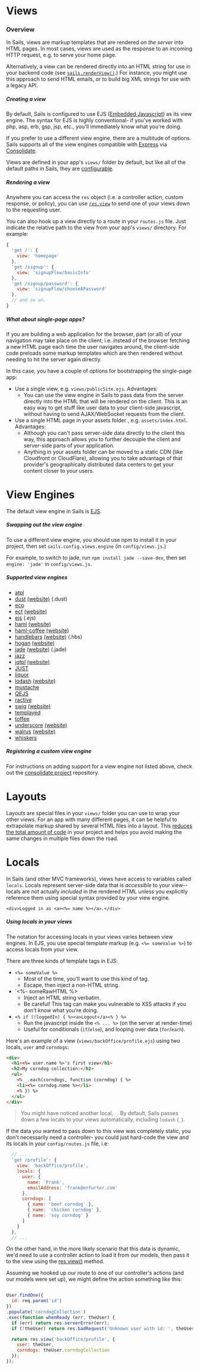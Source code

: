 # Views

### Overview

In Sails, views are markup templates that are rendered _on the server_ into HTML pages.  In most cases, views are used as the response to an incoming HTTP request, e.g. to serve your home page.

Alternatively, a view can be rendered directly into an HTML string for use in your backend code (see [`sails.renderView()`]().)  For instance, you might use this approach to send HTML emails, or to build big XML strings for use with a legacy API.


##### Creating a view

By default, Sails is configured to use EJS ([Embedded Javascript](http://embeddedjs.com/)) as its view engine.  The syntax for EJS is highly conventional- if you've worked with php, asp, erb, gsp, jsp, etc., you'll immediately know what you're doing.

If you prefer to use a different view engine, there are a multitude of options.  Sails supports all of the view engines compatible with [Express]() via [Consolidate]().

Views are defined in your app's `views/` folder by default, but like all of the default paths in Sails, they are [configurable]().


##### Rendering a view

Anywhere you can access the `res` object (i.e. a controller action, custom response, or policy), you can use [`res.view`]() to send one of your views down to the requesting user.

You can also hook up a view directly to a route in your `routes.js` file.  Just indicate the relative path to the view from your app's `views/` directory.  For example:

```javascript
{
  'get /': {
    view: 'homepage'
  },
  'get /signup': {
    view: 'signupFlow/basicInfo'
  },
  'get /signup/password': {
    view: 'signupFlow/chooseAPassword'
  },
  // and so on.
}
```

##### What about single-page apps?

If you are building a web application for the browser, part (or all) of your navigation may take place on the client; i.e. instead of the browser fetching a new HTML page each time the user navigates around, the client-side code preloads some markup templates which are then rendered without needing to hit the server again directly.

In this case, you have a couple of options for bootstrapping the single-page app:

+ Use a single view, e.g. `views/publicSite.ejs`.  Advantages:
  + You can use the view engine in Sails to pass data from the server directly into the HTML that will be rendered on the client.  This is an easy way to get stuff like user data to your client-side javascript, without having to send AJAX/WebSocket requests from the client.
+ Use a single HTML page in your assets folder , e.g. `assets/index.html`. Advantages:
  + Although you can't pass server-side data directly to the client this way, this approach allows you to further decouple the client and server-side parts of your application.
  + Anything in your assets folder can be moved to a static CDN (like Cloudfront or CloudFlare), allowing you to take advantage of that provider's geographically distributed data centers to get your content closer to your users.



# View Engines

The default view engine in Sails is [EJS](https://github.com/visionmedia/ejs).

##### Swapping out the view engine

To use a different view engine, you should use npm to install it in your project, then set `sails.config.views.engine` (in `config/views.js`.)

For example, to switch to jade, run `npm install jade --save-dev`, then set `engine: 'jade'` in `config/views.js`.



##### Supported view engines

  - [atpl](https://github.com/soywiz/atpl.js)
  - [dust](https://github.com/akdubya/dustjs) [(website)](http://akdubya.github.com/dustjs/) (.dust)
  - [eco](https://github.com/sstephenson/eco)
  - [ect](https://github.com/baryshev/ect) [(website)](http://ectjs.com/)
  - [ejs](https://github.com/visionmedia/ejs) (.ejs)
  - [haml](https://github.com/visionmedia/haml.js) [(website)](http://haml-lang.com/)
  - [haml-coffee](https://github.com/9elements/haml-coffee) [(website)](http://haml-lang.com/)
  - [handlebars](https://github.com/wycats/handlebars.js/) [(website)](http://handlebarsjs.com/) (.hbs)
  - [hogan](https://github.com/twitter/hogan.js) [(website)](http://twitter.github.com/hogan.js/)
  - [jade](https://github.com/visionmedia/jade) [(website)](http://jade-lang.com/) (.jade)
  - [jazz](https://github.com/shinetech/jazz)
  - [jqtpl](https://github.com/kof/node-jqtpl) [(website)](http://api.jquery.com/category/plugins/templates/)
  - [JUST](https://github.com/baryshev/just)
  - [liquor](https://github.com/chjj/liquor)
  - [lodash](https://github.com/bestiejs/lodash) [(website)](http://lodash.com/)
  - [mustache](https://github.com/janl/mustache.js)
  - [QEJS](https://github.com/jepso/QEJS)
  - [ractive](https://github.com/Rich-Harris/Ractive)
  - [swig](https://github.com/paularmstrong/swig) [(website)](http://paularmstrong.github.com/swig/)
  - [templayed](http://archan937.github.com/templayed.js/)
  - [toffee](https://github.com/malgorithms/toffee)
  - [underscore](https://github.com/documentcloud/underscore) [(website)](http://documentcloud.github.com/underscore/)
  - [walrus](https://github.com/jeremyruppel/walrus) [(website)](http://documentup.com/jeremyruppel/walrus/)
  - [whiskers](https://github.com/gsf/whiskers.js)



##### Registering a custom view engine

For instructions on adding support for a view engine not listed above, check out the [consolidate project](https://github.com/visionmedia/consolidate.js/blob/master/Readme.md#api) repository.


# Layouts

Layouts are special files in your `views/` folder you can use to wrap your other views.  For an app with many different pages, it can be helpful to extrapolate markup shared by several HTML files into a layout.  This [reduces the total amount of code](http://en.wikipedia.org/wiki/Don't_repeat_yourself) in your project and helps you avoid making the same changes in multiple files down the road.



# Locals

In Sails (and other MVC frameworks), views have access to variables called `locals`.  Locals represent server-side data that is _accessible_ to your view-- locals are not actually _included_ in the rendered HTML unless you explicitly reference them using special syntax provided by your view engine.

```ejs
<div>Logged in as <a><%= name %></a>.</div>
```

##### Using locals in your views

The notation for accessing locals in your views varies between view engines.  In EJS, you use special template markup (e.g. `<%= someValue %>`) to access locals from your view.

There are three kinds of template tags in EJS:
+ `<%= someValue %>`
  + Most of the time, you'll want to use this kind of tag.
  + Escape, then inject a non-HTML string.
+ `<%- someRawHTML %>
  + Inject an HTML string verbatim.
  + Be careful!  This tag can make you vulnerable to XSS attacks if you don't know what you're doing.
+ `<% if (!loggedIn) { %><a>Logout</a><% } %>`
  + Run the javascript inside the `<% ... %>` (on the server at render-time)
  + Useful for conditionals (`if`/`else`), and looping over data (`for`/`each`).


Here's an example of a view (`views/backOffice/profile.ejs`) using two locals, `user` and `corndogs`:

```html
<div>
  <h1><%= user.name %>'s first view</h1>
  <h2>My corndog collection:</h2>
  <ul>
    <% _.each(corndogs, function (corndog) { %>
    <li><%= corndog.name %></li>
    <% }) %>
  </ul>
</div>
```

> You might have noticed another local, `_`.  By default, Sails passes down a few locals to your views automatically, including `lodash` (`_`).

If the data you wanted to pass down to this view was completely static, you don't necessarily need a controller- you could just hard-code the view and its locals in your `config/routes.js` file, i.e:

```javascript
  // ...
  'get /profile': {
    view: 'backOffice/profile',
    locals: {
      user: {
        name: 'Frank',
        emailAddress: 'frank@enfurter.com'
      },
      corndogs: [
        { name: 'beef corndog' },
        { name: 'chicken corndog' },
        { name: 'soy corndog' }
      ]
    }
  },
  // ...
```

On the other hand, in the more likely scenario that this data is dynamic, we'd need to use a controller action to load it from our models, then pass it to the view using the [res.view()]() method.

Assuming we hooked up our route to one of our controller's actions (and our models were set up), we might define the action something like this:

```javascript

User.findOne({
  id: req.param('id')
})
.populate('corndogCollection')
.exec(function whenReady (err, theUser) {
  if (err) return res.serverError(err);
  if (!theUser) return res.badRequest('Unknown user with id: ', theUser.id);

  return res.view('backOffice/profile', {
    user: theUser,
    corndogs: theUser.corndogCollection
  });
});
```


